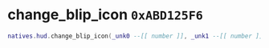 # change_blip_icon `0xABD125F6`

```lua
natives.hud.change_blip_icon(_unk0 --[[ number ]], _unk1 --[[ number ]])
```